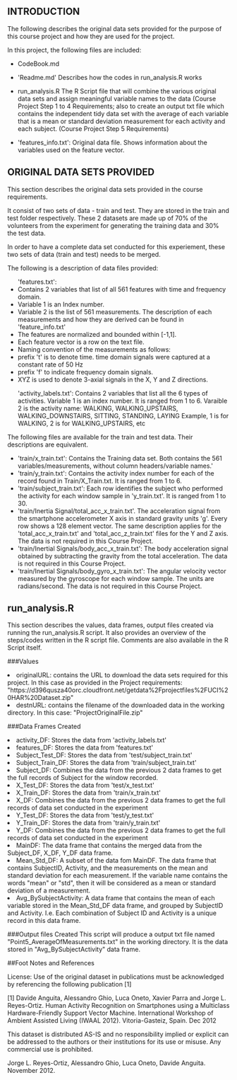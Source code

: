 
## INTRODUCTION

The following describes the original data sets provided for the purpose of this course project and how they are used for the project.


In this project, the following files are included:

* CodeBook.md

* 'Readme.md'
Describes how the codes in run_analysis.R works

* run_analysis.R
The R Script file that will combine the various original data sets and assign meaningful variable names to the data (Course Project Step 1 to 4 Requirements;
 also to create an output txt file which contains the independent tidy data set with the average of each variable that is a mean or standard deviation measurement for each activity and each subject. (Course Project Step 5 Requirements)

* 'features_info.txt': Original data file.
Shows information about the variables used on the feature vector.


## ORIGINAL DATA SETS PROVIDED

This section describes the original data sets provided in the course requirements.

It consist of two sets of data - train and test. They are stored in the train and test folder respectively. These 2 datasets are made up of 70% of the volunteers from the experiment for generating the training data and 30% the test data. 

In order to have a complete data set conducted for this experiement, these two sets of data (train and test) needs to be merged.



The following is a description of data files provided:

<ul> 'features.txt': 
<li> Contains 2 variables that list of all 561 features with time and frequency domain. </li>
<li> Variable 1 is an Index number.</li>
<li> Variable 2 is the list of 561 measurements. The description of each measurements and how they are derived can be found in 'feature_info.txt'</li>
<li> The features are normalized and bounded within [-1,1].</li>
<li>Each feature vector is a row on the text file.</li>

<li>Naming convention of the measurements as follows:
<li> prefix 't' is to denote time. time domain signals were captured at a constant rate of 50 Hz</li>
<li> prefix 'f' to indicate frequency domain signals. </li>
<li> XYZ is used to denote 3-axial signals in the X, Y and Z directions.</li>

</li>
</ul>

<ul>
</li>'activity_labels.txt': Contains 2 variables that list all the 6 types of activities. </li>
</li>Variable 1 is an index number. It is ranged from 1 to 6. </li>
</li>Varaible 2 is the activity name: WALKING, WALKING_UPSTAIRS, WALKING_DOWNSTAIRS, SITTING, STANDING, LAYING </li>
</li>Example, 1 is for WALKING, 2 is for WALKING_UPSTAIRS, etc </li>
</ul>


The following files are available for the train and test data. Their descriptions are equivalent. 
<ul>
<li>'train/x_train.txt': Contains the Training data set. Both contains the 561 variables/measurements, without column headers/variable names.'</li>

<li>'train/y_train.txt': Contains the activity index number for each of the record found in Train/X_Train.txt. It is ranged from 1 to 6. </li>

<li>'train/subject_train.txt': Each row identifies the subject who performed the activity for each window sample in 'y_train.txt'. It is ranged from 1 to 30. </li>


<li> 'train/Inertia Signal/total_acc_x_train.txt'.
The acceleration signal from the smartphone accelerometer X axis in standard gravity units 'g'. Every row shows a 128 element vector. The same description applies for the 'total_acc_x_train.txt' and 'total_acc_z_train.txt' files for the Y and Z axis. The data is not required in this Course Project. </li>

<li>'train/Inertial Signals/body_acc_x_train.txt': 
The body acceleration signal obtained by subtracting the gravity from the total acceleration. The data is not required in this Course Project. </li>

<li>'train/Inertial Signals/body_gyro_x_train.txt':
The angular velocity vector measured by the gyroscope for each window sample. The units are radians/second. The data is not required in this Course Project. </li>

</ul>


## run_analysis.R
This section describes the values, data frames, output files created via running the run_analysis.R script. It also provides an overview of the steps/codes written in the R script file. Comments are also available in the R Script itself.

###Values

<li> originalURL: contains the URL to download the data sets required for this project.
In this case as provided in the Project requirements: "https://d396qusza40orc.cloudfront.net/getdata%2Fprojectfiles%2FUCI%20HAR%20Dataset.zip" </li>


<li>destnURL: contains the filename of the downloaded data in the working directory. In this case: "ProjectOriginalFile.zip"</li>

###Data Frames Created

<li>activity_DF: Stores the data from 'activity_labels.txt'</li>
<li>features_DF: Stores the data from 'features.txt'</li>

<li>Subject_Test_DF: Stores the data from 'test/subject_train.txt'</li>
<li>Subject_Train_DF: Stores the data from 'train/subject_train.txt'</li>
<li>Subject_DF: Combines the data from the previous 2 data frames to get the full records of Subject for the window recorded.</li>

<li>X_Test_DF: Stores the data from 'test/x_test.txt'</li>
<li>X_Train_DF: Stores the data from 'train/x_train.txt'</li>
<li>X_DF: Combines the data from the previous 2 data frames to get the full records of data set conducted in the experiment</li>

<li>Y_Test_DF: Stores the data from 'test/y_test.txt'</li>
<li>Y_Train_DF: Stores the data from 'train/y_train.txt'</li>
<li>Y_DF: Combines the data from the previous 2 data frames to get the full records of data set conducted in the experiment</li>

<li>MainDF: The data frame that contains the merged data from the Subject_DF, X_DF, Y_DF data frame.</li>

<li>Mean_Std_DF: A subset of the data fom MainDF. The data frame that contains SubjectID, Activity, and the measurements on the mean and standard deviation for each measurement. If the variable name contains the words "mean" or "std", then it will be considered as a mean or standard deviation of a measurement.</li>

<li>Avg_BySubjectActivity: A data frame that contains the mean of each variable stored in the Mean_Std_DF data frame, and grouped by SubjectID and Activity. I.e. Each combination of Subject ID and Activity is a unique record in this data frame.</li>

###Output files Created
This script will produce a output txt file named "Point5_AverageOfMeasurements.txt" in the working directory. It is the data stored in "Avg_BySubjectActivity" data frame.




##Foot Notes and References

License:
Use of the original dataset in publications must be acknowledged by referencing the following publication [1] 

[1] Davide Anguita, Alessandro Ghio, Luca Oneto, Xavier Parra and Jorge L. Reyes-Ortiz. Human Activity Recognition on Smartphones using a Multiclass Hardware-Friendly Support Vector Machine. International Workshop of Ambient Assisted Living (IWAAL 2012). Vitoria-Gasteiz, Spain. Dec 2012

This dataset is distributed AS-IS and no responsibility implied or explicit can be addressed to the authors or their institutions for its use or misuse. Any commercial use is prohibited.

Jorge L. Reyes-Ortiz, Alessandro Ghio, Luca Oneto, Davide Anguita. November 2012.
